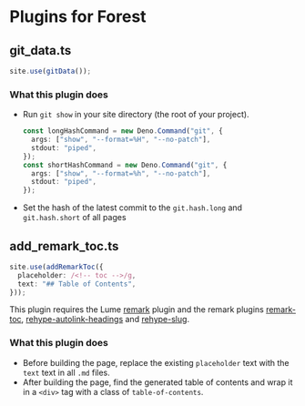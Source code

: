 # Plugins for Forest

## git_data.ts

```typescript
site.use(gitData());
```

### What this plugin does

- Run `git show` in your site directory (the root of your project).

  ```typescript
  const longHashCommand = new Deno.Command("git", {
    args: ["show", "--format=%H", "--no-patch"],
    stdout: "piped",
  });
  const shortHashCommand = new Deno.Command("git", {
    args: ["show", "--format=%h", "--no-patch"],
    stdout: "piped",
  });
  ```

- Set the hash of the latest commit to the `git.hash.long` and `git.hash.short` of all pages

## add_remark_toc.ts

```typescript
site.use(addRemarkToc({
  placeholder: /<!-- toc -->/g,
  text: "## Table of Contents",
}));
```

This plugin requires the Lume [remark](https://lume.land/plugins/remark/) plugin and the remark plugins [remark-toc](https://github.com/remarkjs/remark-toc), [rehype-autolink-headings](https://github.com/rehypejs/rehype-autolink-headings) and [rehype-slug](https://github.com/rehypejs/rehype-slug).

### What this plugin does

- Before building the page, replace the existing `placeholder` text with the `text` text in all `.md` files.
- After building the page, find the generated table of contents and wrap it in a `<div>` tag with a class of `table-of-contents`.
